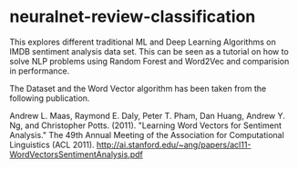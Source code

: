 # neuralnet-review-classification

This explores different traditional ML and Deep Learning Algorithms on IMDB sentiment analysis data set. 
This can be seen as a tutorial on how to solve NLP problems using Random Forest and Word2Vec and comparision in performance.

The Dataset and the Word Vector algorithm has been taken from the following publication.

Andrew L. Maas, Raymond E. Daly, Peter T. Pham, Dan Huang, Andrew Y. Ng, and Christopher Potts. (2011).
"Learning Word Vectors for Sentiment Analysis." 
The 49th Annual Meeting of the Association for Computational Linguistics (ACL 2011).
http://ai.stanford.edu/~ang/papers/acl11-WordVectorsSentimentAnalysis.pdf
